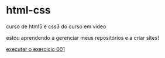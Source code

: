# html-css
 curso de html5 e css3 do curso em video

 estou aprendendo a gerenciar meus repositórios e a criar sites!
 
 <a href="https://joaovitrocha.github.io/html-css/exercicios/ex001/index.html">executar o exercicio 001</a>
